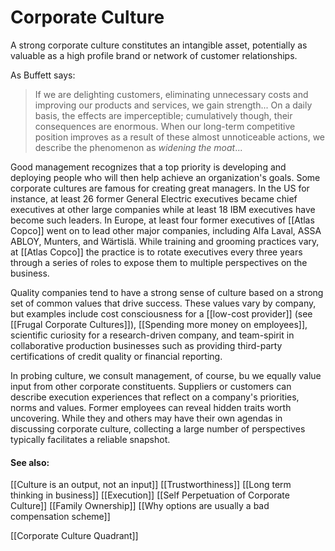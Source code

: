 # Corporate Culture

A strong corporate culture constitutes  an intangible asset, potentially as valuable as a high profile brand or network of customer relationships.

As Buffett says:
> If we are delighting customers, eliminating unnecessary costs and improving our products and services, we gain strength... On a daily basis, the effects are imperceptible; cumulatively though, their consequences  are enormous. When our long-term competitive position improves as a result of these almost unnoticeable actions, we describe the phenomenon as *widening the moat*...


Good management recognizes that a top priority is developing and deploying people who will then help achieve an organization's goals. Some corporate cultures are famous for creating great managers. In the US for instance, at least 26 former General Electric executives became chief executives at other large companies while at least 18 IBM executives have become such leaders. In Europe, at least four former executives of [[Atlas Copco]] went on to lead other major companies, including Alfa Laval, ASSA ABLOY, Munters, and Wärtislä.
While training and grooming practices vary, at [[Atlas Copco]] the practice is to rotate executives every three years through a series of roles to expose them to multiple perspectives on the business.

Quality companies tend to have a strong sense of culture based on a strong set of common values that drive success. These values vary by company, but examples include cost consciousness  for a [[low-cost provider]] (see [[Frugal Corporate Cultures]]), [[Spending more money on employees]], scientific curiosity for a research-driven company, and team-spirit in collaborative production businesses such as providing third-party certifications of credit quality or financial reporting.

In probing culture, we consult management, of course, bu we equally value input from other corporate constituents. Suppliers or customers can describe execution experiences that reflect on a company's priorities, norms and values. Former employees can reveal hidden traits worth uncovering. While they and others may have their own agendas in discussing corporate culture, collecting a large number of perspectives typically facilitates a reliable snapshot.

#### See also:
[[Culture is an output, not an input]]
[[Trustworthiness]]
[[Long term thinking in business]]
[[Execution]]
[[Self Perpetuation of Corporate Culture]]
[[Family Ownership]]
[[Why options are usually a bad compensation scheme]]

[[Corporate Culture Quadrant]]
